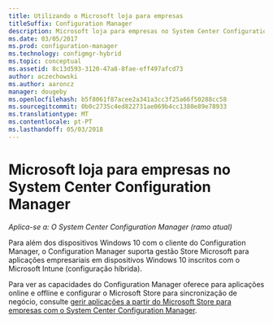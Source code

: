 ```yaml
---
title: Utilizando o Microsoft loja para empresas
titleSuffix: Configuration Manager
description: Microsoft loja para empresas no System Center Configuration Manager
ms.date: 03/05/2017
ms.prod: configuration-manager
ms.technology: configmgr-hybrid
ms.topic: conceptual
ms.assetid: 8c13d593-3120-47a8-8fae-eff497afcd73
author: aczechowski
ms.author: aaroncz
manager: dougeby
ms.openlocfilehash: b5f8061f87acee2a341a3cc3f25a66f50288cc58
ms.sourcegitcommit: 0b0c2735c4ed822731ae069b4cc1380e89e78933
ms.translationtype: MT
ms.contentlocale: pt-PT
ms.lasthandoff: 05/03/2018
---
```

# <a name="microsoft-store-for-business-in-system-center-configuration-manager"></a>Microsoft loja para empresas no System Center Configuration Manager

*Aplica-se a: O System Center Configuration Manager (ramo atual)*

Para além dos dispositivos Windows 10 com o cliente do Configuration Manager, o Configuration Manager suporta gestão Store Microsoft para aplicações empresariais em dispositivos Windows 10 inscritos com o Microsoft Intune (configuração híbrida).

Para ver as capacidades do Configuration Manager oferece para aplicações online e offline e configurar o Microsoft Store para sincronização de negócio, consulte [gerir aplicações a partir do Microsoft Store para empresas com o System Center Configuration Manager](../../apps/deploy-use/manage-apps-from-the-windows-store-for-business.md).
